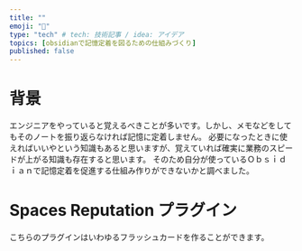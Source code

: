 ```yaml
---
title: ""
emoji: "🔖"
type: "tech" # tech: 技術記事 / idea: アイデア
topics: [obsidianで記憶定着を図るための仕組みづくり]
published: false
---
```


# 背景

エンジニアをやっていると覚えるべきことが多いです。しかし、メモなどをしてもそのノートを振り返らなければ記憶に定着しません。
必要になったときに使えればいいやという知識もあると思いますが、覚えていれば確実に業務のスピードが上がる知識も存在すると思います。
そのため自分が使っているＯｂｓｉｄｉａｎで記憶定着を促進する仕組み作りができないかと調べました。

# Spaces Reputation プラグイン

こちらのプラグインはいわゆるフラッシュカードを作ることができます。
